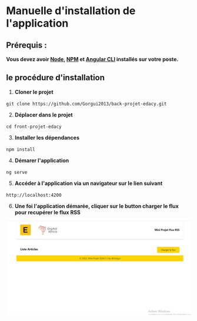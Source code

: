 # Manuelle d'installation de l'application

## Prérequis :
**Vous devez avoir [Node](https://nodejs.org/en/download/), [NPM](https://docs.npmjs.com/downloading-and-installing-node-js-and-npm) et [Angular CLI](https://angular.io/guide/setup-local) installés sur votre poste.**

## le procédure d'installation

1. **Cloner le projet**

`git clone https://github.com/Gorgui2013/back-projet-edacy.git`

2. **Déplacer dans le projet**

`cd front-projet-edacy`

3. **Installer les dépendances**

`npm install`

4. **Démarer l'application**

`ng serve`

5. **Accéder à l'application via un navigateur sur le lien suivant**

`http://localhost:4200`

6. **Une foi l'application démarée, cliquer sur le button charger le flux pour recupérer le flux RSS**

![](cahargeflux.JPG)
